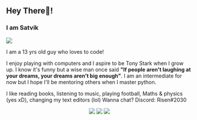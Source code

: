 

## Hey There👋!
### I am Satvik

![](https://komarev.com/ghpvc/?username=Risen54&label=PROFILE+VIEWS)

I am a 13 yrs old guy who loves to code!

I enjoy playing with computers and I aspire to be Tony Stark when I grow up. I know it's funny but a wise man once said **"If people aren't laughing at your dreams, your dreams aren't big enough"**. I am an intermediate for now but I hope I'll be mentoring others when I master python.

I like reading books, listening to music, playing football, Maths & physics (yes xD), changing my text editors (lol)
Wanna chat? Discord: Risen#2030

<div align="center">
  <img vertical-align="left" src="https://github-readme-stats.vercel.app/api?username=Risen54&count_private=true&show_icon=true&theme=dracula">
  <img vertical-align="right" src="https://github-readme-stats.vercel.app/api/top-langs/?username=Risen54&theme=radical&hide=C++&layout=compact">
  <img vertical-align="middle" src="https://github-profile-summary-cards.vercel.app/api/cards/profile-details?username=Risen54&theme=vue">
</div>

